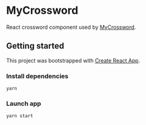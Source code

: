 # MyCrossword

React crossword component used by [MyCrossword](https://www.mycrossword.co.uk/).

## Getting started

This project was bootstrapped with [Create React App](https://github.com/facebook/create-react-app).

### Install dependencies

```
yarn
```

### Launch app

```
yarn start
```
